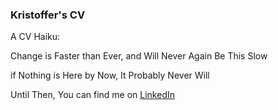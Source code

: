### Kristoffer's CV 

A CV Haiku:

Change is Faster than Ever, and Will Never Again Be This Slow

if Nothing is Here by Now, It Probably Never Will

Until Then, You can find me on [LinkedIn](https://linkedin.com/in/ultraslice)
